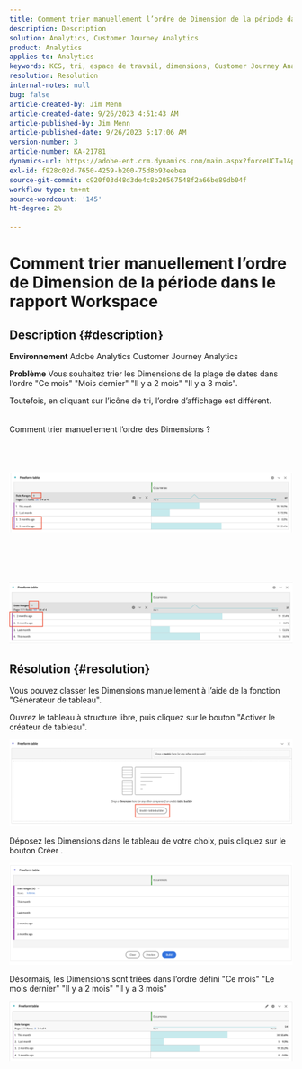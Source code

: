 ```yaml
---
title: Comment trier manuellement l’ordre de Dimension de la période dans le rapport Workspace
description: Description
solution: Analytics, Customer Journey Analytics
product: Analytics
applies-to: Analytics
keywords: KCS, tri, espace de travail, dimensions, Customer Journey Analytics, tri manuel, Dimension de plage de dates, rapport, Adobe Analytics
resolution: Resolution
internal-notes: null
bug: false
article-created-by: Jim Menn
article-created-date: 9/26/2023 4:51:43 AM
article-published-by: Jim Menn
article-published-date: 9/26/2023 5:17:06 AM
version-number: 3
article-number: KA-21781
dynamics-url: https://adobe-ent.crm.dynamics.com/main.aspx?forceUCI=1&pagetype=entityrecord&etn=knowledgearticle&id=3a2f1c62-285c-ee11-be6f-6045bd006268
exl-id: f928c02d-7650-4259-b200-75d8b93eebea
source-git-commit: c920f03d48d3de4c8b20567548f2a66be89db04f
workflow-type: tm+mt
source-wordcount: '145'
ht-degree: 2%

---
```


# Comment trier manuellement l’ordre de Dimension de la période dans le rapport Workspace

## Description {#description}


<b>Environnement</b>
Adobe Analytics Customer Journey Analytics

<b>Problème</b>
Vous souhaitez trier les Dimensions de la plage de dates dans l’ordre &quot;Ce mois&quot; &quot;Mois dernier&quot; &quot;Il y a 2 mois&quot; &quot;Il y a 3 mois&quot;.

Toutefois, en cliquant sur l’icône de tri, l’ordre d’affichage est différent.
<br><br><br>Comment trier manuellement l’ordre des Dimensions ?<br><br>
<br> <br><br>![](assets/___3b2f1c62-285c-ee11-be6f-6045bd006268___.png)<br><br> <br><br> <br><br>![](assets/___3d2f1c62-285c-ee11-be6f-6045bd006268___.png)

## Résolution {#resolution}


Vous pouvez classer les Dimensions manuellement à l’aide de la fonction &quot;Générateur de tableau&quot;.

Ouvrez le tableau à structure libre, puis cliquez sur le bouton &quot;Activer le créateur de tableau&quot;.

![](assets/d4eda136-2fcd-ed11-b597-6045bd006793.png)

Déposez les Dimensions dans le tableau de votre choix, puis cliquez sur le bouton Créer .

![](assets/69497031-30cd-ed11-b597-6045bd006793.png)

Désormais, les Dimensions sont triées dans l’ordre défini &quot;Ce mois&quot; &quot;Le mois dernier&quot; &quot;Il y a 2 mois&quot; &quot;Il y a 3 mois&quot;

![](assets/efb1744a-30cd-ed11-b597-6045bd006793.png)
